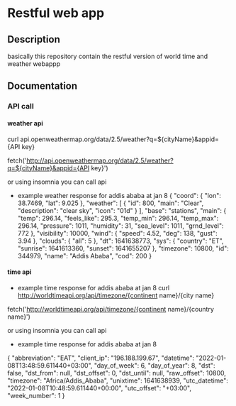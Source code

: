 # Restful web app

## Description
basically this repository contain the restful version of world time and weather webappp

## Documentation
### API call

#### weather api

curl api.openweathermap.org/data/2.5/weather?q=${cityName}&appid={API key}

fetch('http://api.openweathermap.org/data/2.5/weather?q=${cityName}&appid={API key}')

or using insomnia you can call api

 - example weather response for addis ababa at jan 8
{
	"coord": {
		"lon": 38.7469,
		"lat": 9.025
	},
	"weather": [
		{
			"id": 800,
			"main": "Clear",
			"description": "clear sky",
			"icon": "01d"
		}
	],
	"base": "stations",
	"main": {
		"temp": 296.14,
		"feels_like": 295.3,
		"temp_min": 296.14,
		"temp_max": 296.14,
		"pressure": 1011,
		"humidity": 31,
		"sea_level": 1011,
		"grnd_level": 772
	},
	"visibility": 10000,
	"wind": {
		"speed": 4.52,
		"deg": 138,
		"gust": 3.94
	},
	"clouds": {
		"all": 5
	},
	"dt": 1641638773,
	"sys": {
		"country": "ET",
		"sunrise": 1641613360,
		"sunset": 1641655207
	},
	"timezone": 10800,
	"id": 344979,
	"name": "Addis Ababa",
	"cod": 200
}


#### time api
- example time response for addis ababa at jan 8
curl http://worldtimeapi.org/api/timezone/{continent name}/{city name}

fetch('http://worldtimeapi.org/api/timezone/{continent name}/{country name}')

or using insomnia you can call api

- example time response for addis ababa at jan 8

{
	"abbreviation": "EAT",
	"client_ip": "196.188.199.67",
	"datetime": "2022-01-08T13:48:59.611440+03:00",
	"day_of_week": 6,
	"day_of_year": 8,
	"dst": false,
	"dst_from": null,
	"dst_offset": 0,
	"dst_until": null,
	"raw_offset": 10800,
	"timezone": "Africa/Addis_Ababa",
	"unixtime": 1641638939,
	"utc_datetime": "2022-01-08T10:48:59.611440+00:00",
	"utc_offset": "+03:00",
	"week_number": 1
}


